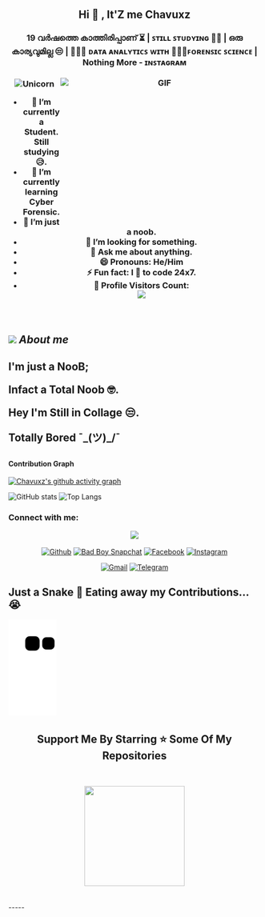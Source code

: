 <h2 align="center"> Hi 👋 , It'Z me  Chavuxz <br/></h2> 
<h3 align="center">19 വർഷത്തെ കാത്തിരിപ്പാണ് ⏳ | ꜱᴛɪʟʟ ꜱᴛᴜᴅʏɪɴɢ 🙇🏻 | ഒരു കാര്യവുമില്ല 😒 | 🧑🏻‍💻 ᴅᴀᴛᴀ ᴀɴᴀʟʏᴛɪᴄꜱ ᴡɪᴛʜ 🕵🏼‍♂️ꜰᴏʀᴇɴꜱɪᴄ ꜱᴄɪᴇɴᴄᴇ | Nothing More - ɪɴꜱᴛᴀɢʀᴀᴍ<br> <br>

   <img align="center" width=300px alt="Unicorn" src="https://c.tenor.com/GN73MKBawZYAAAAi/busy-cute.gif" />
   
<img align="right" alt="GIF" src="https://owaisnoor.info/blog/wp-content/uploads/2019/03/maxresdefault.jpg" width="400" height="280" />

- 🔭 I’m currently a Student. Still studying😥.
- 🌱 I’m currently learning Cyber Forensic.
- 👯 I’m just a noob.
- 🤔 I’m looking for something.
- 💬 Ask me about anything.
- 😄 Pronouns: He/Him
- ⚡ Fun fact: I 💖 to code 24x7.
- 🎢 Profile Visitors Count:  
![](https://visitor-badge.glitch.me/badge?page_id=chavuxz.chavuxz)
   
 </a> <br> 

## <img src="https://media.giphy.com/media/ObNTw8Uzwy6KQ/giphy.gif" width="30px">&nbsp;***About me***
<h2 align="centre">I'm just a NooB;
   
   Infact a Total Noob 🤓.
   
   Hey I'm Still in Collage 😒.
   
   Totally Bored ¯\_(ツ)_/¯<h2>
   
   #### Contribution Graph
[![Chavuxz's github activity graph](https://activity-graph.herokuapp.com/graph?username=chavuxz&theme=react-dark)](https://github.com/chavuxz/github-readme-activity-graph)


 
![GitHub stats](https://github-readme-stats.vercel.app/api?username=chavuxz&show_icons=true&theme=merko) ![Top Langs](https://github-readme-stats.vercel.app/api/top-langs/?username=chavuxz&theme=highcontrast)
<h3 align="left">Connect with me:</h3>
<p align="left">
 
   <div align="center">
  <a href="https://open.spotify.com/user/6s6pbtefezpookh8gwnkko15v">
    <img src="https://readme-spotify-tingz.vercel.app/api/now-playing">
  </a>
</div>
   
<p align="center">
  <a href="https://github.com/chavuxz"><img alt="Github" title="chavuxz Github" src="https://img.shields.io/badge/GitHub-100000?style=for-the-badge&logo=github&logoColor=white"></a>
  <a href="https://www.snapchat.com/add/amalcha678"><img alt="Bad Boy Snapchat" title="Ivan Daniel DC" src="https://img.shields.io/badge/Snapchat-FFFC00?style=for-the-badge&logo=snapchat&logoColor=white"></a>
  <a href="https://facebook.com/doctoxer"><img alt="Facebook" title="Ivan Daniel Facebook" src="https://img.shields.io/badge/Facebook-1877F2?style=for-the-badge&logo=facebook&logoColor=white"></a>
  <a href="https://instagram.com/chavuxz"><img alt="Instagram" title="Sravan Chavuss Instagram" src="https://img.shields.io/badge/Instagram-E4405F?style=for-the-badge&logo=instagram&logoColor=white"></a>
 </p>
 <p align="center">
  <a href="mailto:sravansibis@gmail.com"><img alt="Gmail" title="Chavuxz Gmail" src="https://img.shields.io/badge/Gmail-D14836?style=for-the-badge&logo=gmail&logoColor=white"></a>
  <a href="https://t.me/IvanDaniel_TG"><img alt="Telegram" title="Ivan Daniel Telegram" src="https://img.shields.io/badge/Telegram-2CA5E0?style=for-the-badge&logo=telegram&logoColor=white"></a> 
</p>
   
   
## Just a Snake 🐍 Eating away my Contributions...😭
![snake gif](https://raw.githubusercontent.com/avinash-218/avinash-218/output/github-contribution-grid-snake.svg)

<h2 align='center'>Support Me By Starring ⭐ Some Of My Repositories</h2>
<br>
<p align='center'>
<img src="https://media.giphy.com/media/O51MQ3DduOcGW6ofR3/giphy.gif" width="200" height="200" frameBorder="0" class="giphy-embed" allowFullScreen></img></p>
<br>
-----
